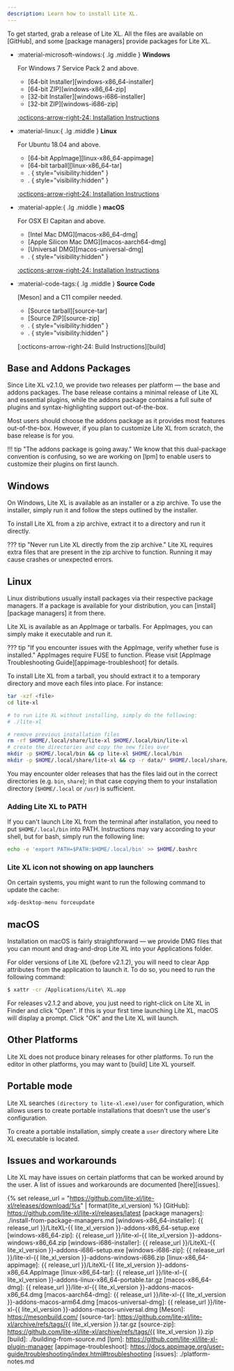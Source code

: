 ```yaml
---
description: Learn how to install Lite XL.
---
```


To get started, grab a release of Lite XL.
All the files are available on [GitHub], and some [package managers] provide packages for Lite XL.

<div class="grid cards" markdown>

-   :material-microsoft-windows:{ .lg .middle } **Windows**

    For Windows 7 Service Pack 2 and above.

    - [64-bit Installer][windows-x86_64-installer]
    - [64-bit ZIP][windows-x86_64-zip]
    - [32-bit Installer][windows-i686-installer]
    - [32-bit ZIP][windows-i686-zip]

    [:octicons-arrow-right-24: Installation Instructions](#windows)

-   :material-linux:{ .lg .middle } **Linux**

    For Ubuntu 18.04 and above.

    - [64-bit AppImage][linux-x86_64-appimage]
    - [64-bit tarball][linux-x86_64-tar]
    - .
    { style="visibility:hidden" }
    - .
    { style="visibility:hidden" }

    [:octicons-arrow-right-24: Installation Instructions](#linux)

-   :material-apple:{ .lg .middle } **macOS**

    For OSX El Capitan and above.

    - [Intel Mac DMG][macos-x86_64-dmg]
    - [Apple Silicon Mac DMG][macos-aarch64-dmg]
    - [Universal DMG][macos-universal-dmg]
    - .
    { style="visibility:hidden" }

    [:octicons-arrow-right-24: Installation Instructions](#macos)

-   :material-code-tags:{ .lg .middle } **Source Code**

    [Meson] and a C11 compiler needed.

    - [Source tarball][source-tar]
    - [Source ZIP][source-zip]
    - .
    { style="visibility:hidden" }
    - .
    { style="visibility:hidden" }

    [:octicons-arrow-right-24: Build Instructions][build]

</div>

## Base and Addons Packages

Since Lite XL v2.1.0, we provide two releases per platform —
the base and addons packages.
The base release contains a minimal release of Lite XL and essential plugins,
while the addons package contains a full suite of plugins and syntax-highlighting support
out-of-the-box.

Most users should choose the addons package as it provides most features out-of-the-box.
However, if you plan to customize Lite XL from scratch, the base release is for you.

!!! tip "The addons package is going away."
    We know that this dual-package convention is confusing,
    so we are working on [lpm] to enable users to customize their plugins on first launch.

## Windows

On Windows, Lite XL is available as an installer or a zip archive.
To use the installer, simply run it and follow the steps outlined by the installer.

To install Lite XL from a zip archive, extract it to a directory and run it directly.

??? tip "Never run Lite XL directly from the zip archive."
    Lite XL requires extra files that are present in the zip archive to function.
    Running it may cause crashes or unexpected errors.

## Linux

Linux distributions usually install packages via their respective package managers.
If a package is available for your distribution, you can [install][package managers] it from there.

Lite XL is available as an AppImage or tarballs.
For AppImages, you can simply make it executable and run it.

??? tip "If you encounter issues with the AppImage, verify whether fuse is installed."
    AppImages require FUSE to function.
    Please visit [AppImage Troubleshooting Guide][appimage-troubleshoot] for details.

To install Lite XL from a tarball, you should extract it to a temporary directory
and move each files into place.
For instance:

```sh
tar -xzf <file>
cd lite-xl

# to run Lite XL without installing, simply do the following:
# ./lite-xl

# remove previous installation files
rm -rf $HOME/.local/share/lite-xl $HOME/.local/bin/lite-xl
# create the directories and copy the new files over
mkdir -p $HOME/.local/bin && cp lite-xl $HOME/.local/bin
mkdir -p $HOME/.local/share/lite-xl && cp -r data/* $HOME/.local/share/lite-xl
```

You may encounter older releases that has the files laid out in the correct
directories (e.g. `bin`, `share`); in that case copying them to your installation
directory (`$HOME/.local` or `/usr`) is sufficient.

### Adding Lite XL to PATH

If you can't launch Lite XL from the terminal after installation,
you need to put `$HOME/.local/bin` into PATH.
Instructions may vary according to your shell, but for bash, simply run the following line:

```sh
echo -e 'export PATH=$PATH:$HOME/.local/bin' >> $HOME/.bashrc
```

### Lite XL icon not showing on app launchers

On certain systems, you might want to run the following command to update the cache:

```sh
xdg-desktop-menu forceupdate
```

## macOS

Installation on macOS is fairly straightforward — we provide DMG files that
you can mount and drag-and-drop Lite XL into your Applications folder.

For older versions of Lite XL (before v2.1.2),
you will need to clear App attributes from the application to launch it.
To do so,  you need to run the following command:

```sh
$ xattr -cr /Applications/Lite\ XL.app
```

For releases v2.1.2 and above, you just need to right-click on Lite XL
in Finder and click "Open". If this is your first time launching Lite XL,
macOS will display a prompt. Click "OK" and the Lite XL will launch.

## Other Platforms

Lite XL does not produce binary releases for other platforms.
To run the editor in other platforms,
you may want to [build] Lite XL yourself.

## Portable mode

Lite XL searches `(directory to lite-xl.exe)/user` for configuration,
which allows users to create portable installations that doesn't
use the user's configuration.

To create a portable installation, simply create a `user` directory
where Lite XL executable is located.

## Issues and workarounds

Lite XL may have issues on certain platforms that can be worked around
by the user. A list of issues and workarounds are documented [here][issues].


<!-- LTeX: enabled=false -->
{% set release_url = "https://github.com/lite-xl/lite-xl/releases/download/%s" | format(lite_xl_version) %}
[GitHub]:                   https://github.com/lite-xl/lite-xl/releases/latest
[package managers]:         ./install-from-package-managers.md
[windows-x86_64-installer]: {{ release_url }}/LiteXL-{{ lite_xl_version }}-addons-x86_64-setup.exe
[windows-x86_64-zip]:       {{ release_url }}/lite-xl-{{ lite_xl_version }}-addons-windows-x86_64.zip
[windows-i686-installer]:   {{ release_url }}/LiteXL-{{ lite_xl_version }}-addons-i686-setup.exe
[windows-i686-zip]:         {{ release_url }}/lite-xl-{{ lite_xl_version }}-addons-windows-i686.zip
[linux-x86_64-appimage]:    {{ release_url }}/LiteXL-{{ lite_xl_version }}-addons-x86_64.AppImage
[linux-x86_64-tar]:         {{ release_url }}/lite-xl-{{ lite_xl_version }}-addons-linux-x86_64-portable.tar.gz
[macos-x86_64-dmg]:         {{ release_url }}/lite-xl-{{ lite_xl_version }}-addons-macos-x86_64.dmg
[macos-aarch64-dmg]:        {{ release_url }}/lite-xl-{{ lite_xl_version }}-addons-macos-arm64.dmg
[macos-universal-dmg]:      {{ release_url }}/lite-xl-{{ lite_xl_version }}-addons-macos-universal.dmg
[Meson]:                    https://mesonbuild.com/
[source-tar]:               https://github.com/lite-xl/lite-xl/archive/refs/tags/{{ lite_xl_version }}.tar.gz
[source-zip]:               https://github.com/lite-xl/lite-xl/archive/refs/tags/{{ lite_xl_version }}.zip
[build]:                    ./building-from-source.md
[lpm]:                      https://github.com/lite-xl/lite-xl-plugin-manager
[appimage-troubleshoot]:    https://docs.appimage.org/user-guide/troubleshooting/index.html#troubleshooting
[issues]:                   ./platform-notes.md